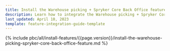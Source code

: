```yaml
---
title: Install the Warehouse picking + Spryker Core Back Office feature
description: Learn how to integrate the Warehouse picking + Spryker Core Back Office feature into your project
last_updated: April 10, 2023
template: feature-integration-guide-template
---
```


{% include pbc/all/install-features/{{page.version}}/install-the-warehouse-picking-spryker-core-back-office-feature.md %} <!-- To edit, see /_includes/pbc/all/install-features/202304.0/install-the-warehouse-picking-spryker-core-back-office-feature.md -->
